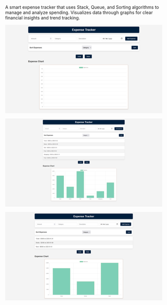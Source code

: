 A smart expense tracker that uses Stack, Queue, and Sorting algorithms to manage and analyze spending. Visualizes data through graphs for clear financial insights and trend tracking.

![Overview](Output_Screenshots/Tracker.png)

![Add_Remove_Expenses](Output_Screenshots/Add_Remove.png)

![Graph](Output_Screenshots/Graph.png)
